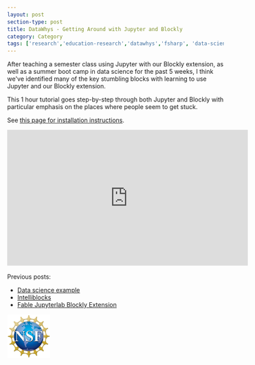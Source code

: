 ```yaml
---
layout: post
section-type: post
title: DataWhys - Getting Around with Jupyter and Blockly
category: Category
tags: ['research','education-research','datawhys','fsharp', 'data-science','machine-learning','programming','statistics','ldi']
---
```


After teaching a semester class using Jupyter with our Blockly extension, as well as a summer boot camp in data science for the past 5 weeks, I think we've identified many of the key stumbling blocks with learning to use Jupyter and our Blockly extension.

This 1 hour tutorial goes step-by-step through both Jupyter and Blockly with particular emphasis on the places where people seem to get stuck.

See [this page for installation instructions](https://www.npmjs.com/package/@aolney/fable-jupyterlab-blockly-extension).

<iframe width="560" height="315" src="https://www.youtube.com/embed/-luPzplPDI0" frameborder="0" allow="accelerometer; autoplay; encrypted-media; gyroscope; picture-in-picture" allowfullscreen></iframe>

Previous posts:

- [Data science example](https://olney.ai/category/2020/02/12/datawhysblockly.html)
- [Intelliblocks](https://olney.ai/category/2020/01/20/intelliblocks.html)
- [Fable Jupyterlab Blockly Extension](https://olney.ai/category/2019/12/27/jupyterlabblockly.html)

[![NSF award information](/img/nsf-logo.png "NSF award information")](https://nsf.gov/awardsearch/showAward?AWD_ID=1918751&HistoricalAwards=false)